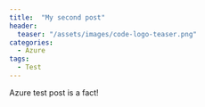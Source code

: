 ```yaml
---
title:  "My second post"
header:
  teaser: "/assets/images/code-logo-teaser.png"
categories: 
  - Azure
tags:
  - Test
---
```


Azure test post is a fact!

